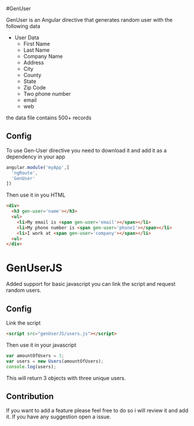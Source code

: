 #GenUser

GenUser is an Angular directive that generates random user with the following data

* User Data  
    + First Name
    + Last Name
    + Company Name
    + Address
    + City
    + County
    + State
    + Zip Code
    + Two phone number
    + email
    + web

the data file contains 500+ records

## Config

To use Gen-User directive you need to download it and add it as a dependency in your app

```javascript
angular.module('myApp',[
  'ngRoute',
  'GenUser'
])
```

Then use it in you HTML

```html
<div>
  <h3 gen-user='name'></h3>
  <ul>
    <li>My email is <span gen-user='email'></span></li>
    <li>My phone number is <span gen-user='phone1'></span></li>
    <li>I work at <span gen-user='company'></span></li>
  <ul>
</div>
```


# GenUserJS
Added support for basic javascript you can link the script and request random users.

## Config

Link the script 
```html
<script src="genUserJS/users.js"></script>
```

Then use it in your javascript
```javascript
var amountOfUsers = 3;
var users = new Users(amountOfUsers);
console.log(users);
```
This will return 3 objects with three unique users.


## Contribution
If you want to add a feature please feel free to do so i will review it and add it. If you have any suggestion open a issue.
